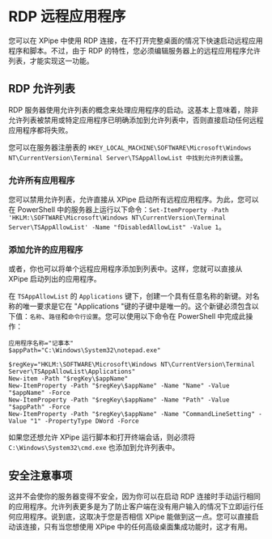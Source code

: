 # RDP 远程应用程序

您可以在 XPipe 中使用 RDP 连接，在不打开完整桌面的情况下快速启动远程应用程序和脚本。不过，由于 RDP 的特性，您必须编辑服务器上的远程应用程序允许列表，才能实现这一功能。

## RDP 允许列表

RDP 服务器使用允许列表的概念来处理应用程序的启动。这基本上意味着，除非允许列表被禁用或特定应用程序已明确添加到允许列表中，否则直接启动任何远程应用程序都将失败。

您可以在服务器注册表的 `HKEY_LOCAL_MACHINE\SOFTWARE\Microsoft\Windows NT\CurrentVersion\Terminal Server\TSAppAllowList 中找到允许列表设置`。

### 允许所有应用程序

您可以禁用允许列表，允许直接从 XPipe 启动所有远程应用程序。为此，您可以在 PowerShell 中的服务器上运行以下命令：`Set-ItemProperty -Path 'HKLM:\SOFTWARE\Microsoft\Windows NT\CurrentVersion\Terminal Server\TSAppAllowList' -Name "fDisabledAllowList" -Value 1`。

### 添加允许的应用程序

或者，你也可以将单个远程应用程序添加到列表中。这样，您就可以直接从 XPipe 启动列出的应用程序。

在 `TSAppAllowList` 的 `Applications` 键下，创建一个具有任意名称的新键。对名称的唯一要求是它在 "Applications "键的子键中是唯一的。这个新键必须包含以下值：`名称`、`路径`和`命令行设置`。您可以使用以下命令在 PowerShell 中完成此操作：

```
应用程序名称="记事本"
$appPath="C:\Windows\System32\notepad.exe"

$regKey="HKLM:\SOFTWARE\Microsoft\Windows NT\CurrentVersion\Terminal Server\TSAppAllowList\Applications"
New-item -Path "$regKey\$appName"
New-ItemProperty -Path "$regKey\$appName" -Name "Name" -Value "$appName" -Force
New-ItemProperty -Path "$regKey\$appName" -Name "Path" -Value "$appPath" -Force
New-ItemProperty -Path "$regKey\$appName" -Name "CommandLineSetting" -Value "1" -PropertyType DWord -Force
```

如果您还想允许 XPipe 运行脚本和打开终端会话，则必须将 `C:\Windows\System32\cmd.exe` 也添加到允许列表中。 

## 安全注意事项

这并不会使你的服务器变得不安全，因为你可以在启动 RDP 连接时手动运行相同的应用程序。允许列表更多是为了防止客户端在没有用户输入的情况下立即运行任何应用程序。说到底，这取决于您是否相信 XPipe 能做到这一点。您可以直接启动该连接，只有当您想使用 XPipe 中的任何高级桌面集成功能时，这才有用。
